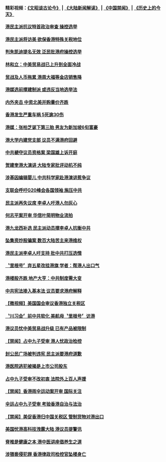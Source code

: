 #### 精彩视频：[《文昭谈古论今》](https://github.com/gfw-breaker/wenzhao/blob/master/README.md?t=12060631) | [《大陆新闻解读》](https://github.com/gfw-breaker/ntdtv-comedy/blob/master/README.md?t=12060631) | [《中国禁闻》](https://github.com/gfw-breaker/ntdtv-news/blob/master/README.md?t=12060631) | [《历史上的今天》](https://github.com/gfw-breaker/today-in-history/blob/master/README.md?t=12060631) 

#### [港民主派抗议特首政治审查 操控选举](../pages/news205/a1402107.md?t=12060631) 

#### [港民主派将访美 欲保香港特殊关税地位](../pages/news205/a1401950.md?t=12060631) 

#### [判朱凯迪提名无效 泛民批港府操控选举](../pages/news205/a1401822.md?t=12060631) 

#### [林和立：中美贸易战已上升到全面冷战](../pages/news205/a1401719.md?t=12060631) 

#### [贸战及人币拖累 港周大福等金店销售降](../pages/news205/a1401700.md?t=12060631) 

#### [港媒选前撑建制派 或违反当地选举法](../pages/news205/a1401487.md?t=12060631) 

#### [内外夹击 中资北美并购量价齐跌](../pages/news205/a1401485.md?t=12060631) 

#### [香港发生严重车祸 5死逾30伤](../pages/news205/a1401449.md?t=12060631) 

#### [港媒：张柏芝诞下第三胎 男友为新加坡6旬富豪](../pages/news205/a1401426.md?t=12060631) 

#### [港大学内建党支部 议员不满港府回避](../pages/news205/a1401363.md?t=12060631) 

#### [中共褫夺议员资格案 梁国雄上诉开庭](../pages/news205/a1401319.md?t=12060631) 

#### [贺建奎港大演讲 大陆专家批评动机不纯](../pages/news205/a1401189.md?t=12060631) 

#### [涉基因编辑婴儿 中共科学家赴港演讲惹争议](../pages/news205/a1401035.md?t=12060631) 

#### [支联会呼吁G20峰会各国领袖 施压中共](../pages/news205/a1401026.md?t=12060631) 

#### [民主派再失议席 李卓人吁港人勿灰心](../pages/news205/a1400881.md?t=12060631) 

#### [何志平案开审 华信叶简明物业流拍](../pages/news205/a1400833.md?t=12060631) 

#### [港九龙西补选 民主派动员撑李卓人抗衡中共](../pages/news205/a1400746.md?t=12060631) 

#### [坠集资炒股骗案 数百大陆苦主来港维权](../pages/news205/a1400759.md?t=12060631) 

#### [港民主派李卓人吁支持 批中共打压选情](../pages/news205/a1400566.md?t=12060631) 

#### [〝里根号〞弃五星改挂港旗 学者：帮港人出口气](../pages/news205/a1400563.md?t=12060631) 

#### [港楼股齐跌 地产大亨：中共制度需大变](../pages/news205/a1400522.md?t=12060631) 

#### [中共宪法掺入基本法 议员要求港府解释](../pages/news205/a1400428.md?t=12060631) 

#### [【微视频】美国国会审议香港独立关税区](../pages/news205/a1400276.md?t=12060631) 

#### [〝川习会〞前中共软化 美航母〝里根号〞访港](../pages/news205/a1400272.md?t=12060631) 

#### [港议员忧中美贸易战升级 已有产品被限制](../pages/news205/a1400277.md?t=12060631) 

#### [【禁闻】占中九子受审 港人忧政治检控](../pages/news205/a1400130.md?t=12060631) 

#### [封公民广场被判违宪 民主派要港府道歉](../pages/news205/a1400129.md?t=12060631) 

#### [港医院逃犯被揭是上市公司股东](../pages/news205/a1400103.md?t=12060631) 

#### [占中九子受审不改初衷 法院外上百人声援](../pages/news205/a1399956.md?t=12060631) 

#### [【禁闻】香港雨伞运动案开审 国际关注](../pages/news205/a1399991.md?t=12060631) 

#### [伞运占中九子受审 考验香港自治与法治](../pages/news205/a1399973.md?t=12060631) 

#### [【禁闻】美促香港归中国关税区 管制货物对港出口](../pages/news205/a1399861.md?t=12060631) 

#### [美国忧港高科技洩露大陆 港议员提警讯](../pages/news205/a1399858.md?t=12060631) 

#### [脊椎是健康之本 港中医讲座倡养生之道](../pages/news205/a1399855.md?t=12060631) 

#### [涉猥亵侵犯罪 香港律政司检控官坠楼身亡](../pages/news205/a1399724.md?t=12060631) 

